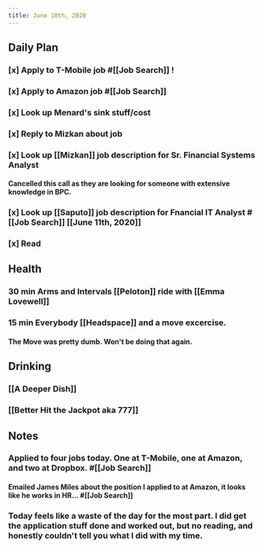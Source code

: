 ```yaml
---
title: June 10th, 2020
---
```


## Daily Plan
### [x] Apply to T-Mobile job #[[Job Search]] !

### [x] Apply to Amazon job #[[Job Search]] 

### [x] Look up Menard's sink stuff/cost

### [x] Reply to Mizkan about job

### [x] Look up [[Mizkan]] job description for Sr. Financial Systems Analyst
#### Cancelled this call as they are looking for someone with extensive knowledge in BPC.

### [x] Look up [[Saputo]] job description for Fnancial IT Analyst #[[Job Search]] [[June 11th, 2020]]

### [x] Read

## Health
### 30 min Arms and Intervals [[Peloton]] ride with [[Emma Lovewell]]

### 15 min Everybody [[Headspace]] and a move excercise.
#### The Move was pretty dumb. Won't be doing that again.

## Drinking
### [[A Deeper Dish]]

### [[Better Hit the Jackpot aka 777]]

## Notes
### Applied to four jobs today. One at T-Mobile, one at Amazon, and two at Dropbox. #[[Job Search]] 
#### Emailed James Miles about the position I applied to at Amazon, it looks like he works in HR... #[[Job Search]] 

### Today feels like a waste of the day for the most part. I did get the application stuff done and worked out, but no reading, and honestly couldn't tell you what I did with my time.
